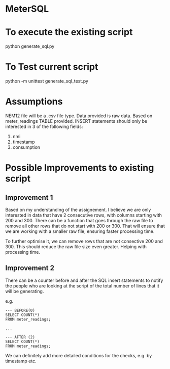 # MeterSQL

# To execute the existing script
python generate_sql.py

# To Test current script
python -m unittest generate_sql_test.py

# Assumptions
NEM12 file will be a .csv file type.
Data provided is raw data.
Based on meter_readings TABLE provided. INSERT statements should only be interested in 3 of the following fields:
1. nmi
2. timestamp
3. consumption

# Possible Improvements to existing script

## Improvement 1
Based on my understanding of the assignement. I believe we are only interested in data that have 2 consecutive rows, with columns starting with 200 and 300.
There can be a function that goes through the raw file to remove all other rows that do not start with 200 or 300. 
That will ensure that we are working with a smaller raw file, ensuring faster processing time.

To further optimise it, we can remove rows that are not consective 200 and 300.
This should reduce the raw file size even greater. Helping with processing time.

## Improvement 2
There can be a counter before and after the SQL insert statements to notify the people who are looking at the script of the total number of lines that it will be generating.

e.g.

```
--- BEFORE(0)
SELECT COUNT(*)
FROM meter_readings;

...

--- AFTER (2)
SELECT COUNT(*)
FROM meter_readings;
```

We can definitely add more detailed conditions for the checks, e.g. by timestamp etc.